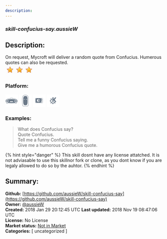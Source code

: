 ```yaml
---
description: 
---
```


### _skill-confucius-say.aussieW_  
## Description:  
On request, Mycroft will deliver a random quote from Confucius. Humerous quotes can also be requested.  
![](../.gitbook/assets/star.png)![](../.gitbook/assets/star.png)![](../.gitbook/assets/star.png)  
  
### Platform:  
 ![Mark I](../.gitbook/assets/mark-1-icon.png)  ![Mark II](../.gitbook/assets/mark-2-icon.png)  ![Picroft](../.gitbook/assets/picroft-icon.png)  ![plasmoid](../.gitbook/assets/kde.png)   
### Examples:  
> What does Confucius say?  
> Quote Confucius.  
> Tell me a funny Confucius saying.  
> Give me a humorous Confucius quote.  
  
{% hint style="danger" %}
This skill dosnt have any license attatched. It is not adviasable to use this skillnor fork or clone, as you dont know if you are legaly allowed to do so by the auhtor.
{% endhint %}
  
## Summary:  
**Github:** [https://github.com/aussieW/skill-confucius-say](https://github.com/aussieW/skill-confucius-say)  
**Owner:** [@aussieW](https://github.com/aussieW)  
**Created:** 2018 Jan 29 20:12:45 UTC  **Last updated:** 2018 Nov 19 08:47:06 UTC  
**License:** No License  
**Market status:** [Not in Market](https://market.mycroft.ai/skill/)  
**Categories:** [ uncategorized ]   
